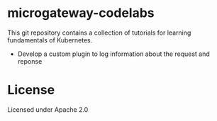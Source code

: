# microgateway-codelabs

This git repository contains a collection of tutorials for learning fundamentals of Kubernetes.

* Develop a custom plugin to log information about the request and reponse 

# License
Licensed under Apache 2.0
